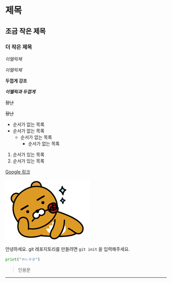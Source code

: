 

# 제목

## 조금 작은 제목

### 더 작은 제목



*이텔릭체* 

_이텔릭체_

**두껍게 강조**

**_이텔릭과 두껍게_**

~~장난~~

~~장난~~





* 순서가 없는 목록
* 순서가 없는 목록
  * 순서가 없는 목록
    * 순서가 없는 목록



1. 순서가 있는 목록
2. 순서가 있는 목록

[Google 링크](https://google.com)



![라이언' 제작자, BTS 캐릭터 만든다](markdown.assets/images)



안녕하세요. git 레포지토리를 만들려면 `git init` 을 입력해주세요.



```python
print("ㅁㄴㅇㄹ")
```

> 인용문
>
> 



---



